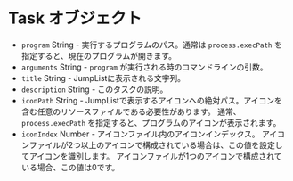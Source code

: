 # Task オブジェクト

* `program` String - 実行するプログラムのパス。通常は `process.execPath` を指定すると、現在のプログラムが開きます。
* `arguments` String - `program` が実行される時のコマンドラインの引数。
* `title` String - JumpListに表示される文字列。
* `description` String - このタスクの説明。
* `iconPath` String - JumpListで表示するアイコンへの絶対パス。アイコンを含む任意のリソースファイルである必要性があります。 通常、`process.execPath` を指定すると、プログラムのアイコンが表示されます。
* `iconIndex` Number - アイコンファイル内のアイコンインデックス。 アイコンファイルが2つ以上のアイコンで構成されている場合は、この値を設定してアイコンを識別します。 アイコンファイルが1つのアイコンで構成されている場合、この値は0です。
